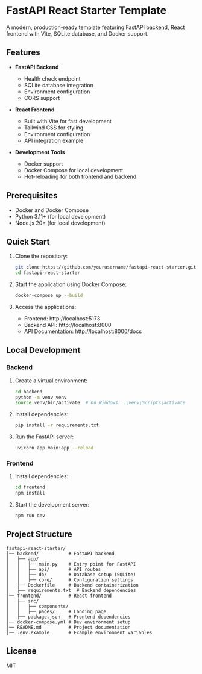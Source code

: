 # FastAPI React Starter Template

A modern, production-ready template featuring FastAPI backend, React frontend with Vite, SQLite database, and Docker support.

## Features

- **FastAPI Backend**
  - Health check endpoint
  - SQLite database integration
  - Environment configuration
  - CORS support

- **React Frontend**
  - Built with Vite for fast development
  - Tailwind CSS for styling
  - Environment configuration
  - API integration example

- **Development Tools**
  - Docker support
  - Docker Compose for local development
  - Hot-reloading for both frontend and backend

## Prerequisites

- Docker and Docker Compose
- Python 3.11+ (for local development)
- Node.js 20+ (for local development)

## Quick Start

1. Clone the repository:
   ```bash
   git clone https://github.com/yourusername/fastapi-react-starter.git
   cd fastapi-react-starter
   ```

2. Start the application using Docker Compose:
   ```bash
   docker-compose up --build
   ```

3. Access the applications:
   - Frontend: http://localhost:5173
   - Backend API: http://localhost:8000
   - API Documentation: http://localhost:8000/docs

## Local Development

### Backend

1. Create a virtual environment:
   ```bash
   cd backend
   python -m venv venv
   source venv/bin/activate  # On Windows: .\venv\Scripts\activate
   ```

2. Install dependencies:
   ```bash
   pip install -r requirements.txt
   ```

3. Run the FastAPI server:
   ```bash
   uvicorn app.main:app --reload
   ```

### Frontend

1. Install dependencies:
   ```bash
   cd frontend
   npm install
   ```

2. Start the development server:
   ```bash
   npm run dev
   ```

## Project Structure

```
fastapi-react-starter/
│── backend/           # FastAPI backend
│   ├── app/
│   │   ├── main.py    # Entry point for FastAPI
│   │   ├── api/       # API routes
│   │   ├── db/        # Database setup (SQLite)
│   │   ├── core/      # Configuration settings
│   ├── Dockerfile     # Backend containerization
│   ├── requirements.txt  # Backend dependencies
│── frontend/          # React frontend
│   ├── src/
│   │   ├── components/
│   │   ├── pages/     # Landing page
│   ├── package.json   # Frontend dependencies
│── docker-compose.yml # Dev environment setup
│── README.md          # Project documentation
│── .env.example       # Example environment variables
```

## License

MIT
